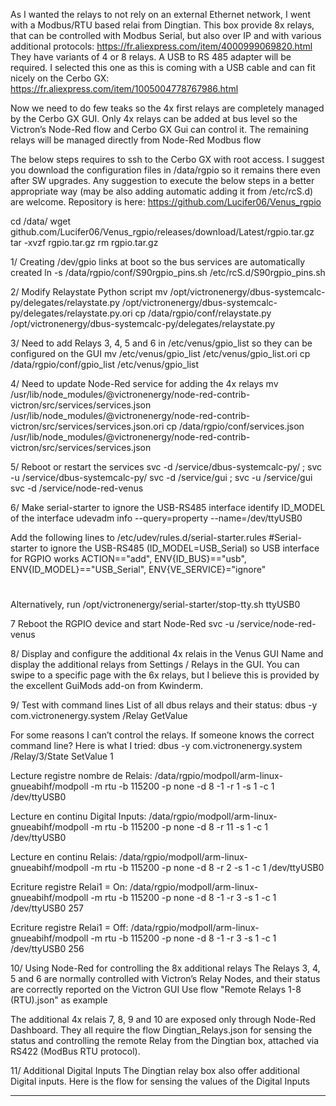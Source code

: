 As I wanted the relays to not rely on an external Ethernet network, I went with a Modbus/RTU based relai from Dingtian.
This box provide 8x relays, that can be controlled with Modbus Serial, but also over IP and with various additional protocols: https://fr.aliexpress.com/item/4000999069820.html They have variants of 4 or 8 relays.
A USB to RS 485 adapter will be required. I selected this one as this is coming with a USB cable and can fit nicely on the Cerbo GX: https://fr.aliexpress.com/item/1005004778767986.html

Now we need to do few teaks so the 4x first relays are completely managed by the Cerbo GX GUI.
Only 4x relays can be added at bus level so the Victron’s Node-Red flow and Cerbo GX Gui can control it.
The remaining relays will be managed directly from Node-Red Modbus flow


The below steps requires to ssh to the Cerbo GX with root access.
I suggest you download the configuration files in /data/rgpio so it remains there even after SW upgrades.
Any suggestion to execute the below steps in a better appropriate way (may be also adding automatic adding it from /etc/rcS.d) are welcome.
Repository is here:
https://github.com/Lucifer06/Venus_rgpio

cd /data/
wget github.com/Lucifer06/Venus_rgpio/releases/download/Latest/rgpio.tar.gz
tar -xvzf rgpio.tar.gz
rm rgpio.tar.gz


1/ Creating /dev/gpio links at boot so the bus services are automatically created 
ln -s /data/rgpio/conf/S90rgpio_pins.sh /etc/rcS.d/S90rgpio_pins.sh


2/ Modify Relaystate Python script
mv /opt/victronenergy/dbus-systemcalc-py/delegates/relaystate.py /opt/victronenergy/dbus-systemcalc-py/delegates/relaystate.py.ori
cp /data/rgpio/conf/relaystate.py /opt/victronenergy/dbus-systemcalc-py/delegates/relaystate.py


3/ Need to add Relays 3, 4, 5 and 6 in /etc/venus/gpio_list so they can be configured on the GUI
mv /etc/venus/gpio_list /etc/venus/gpio_list.ori
cp /data/rgpio/conf/gpio_list  /etc/venus/gpio_list


4/ Need to update Node-Red service for adding the 4x relays
mv /usr/lib/node_modules/@victronenergy/node-red-contrib-victron/src/services/services.json /usr/lib/node_modules/@victronenergy/node-red-contrib-victron/src/services/services.json.ori
cp /data/rgpio/conf/services.json /usr/lib/node_modules/@victronenergy/node-red-contrib-victron/src/services/services.json


5/ Reboot or restart the services
svc -d /service/dbus-systemcalc-py/ ; svc -u /service/dbus-systemcalc-py/
svc -d /service/gui ; svc -u /service/gui
svc -d /service/node-red-venus


6/ Make serial-starter to ignore the USB-RS485 interface
identify ID_MODEL of the interface
udevadm info --query=property --name=/dev/ttyUSB0

Add the following lines to /etc/udev/rules.d/serial-starter.rules
#Serial-starter to ignore the USB-RS485 (ID_MODEL=USB_Serial) so USB interface for RGPIO works
ACTION=="add", ENV{ID_BUS}=="usb", ENV{ID_MODEL}=="USB_Serial", ENV{VE_SERVICE}="ignore"
#

Alternatively, run
/opt/victronenergy/serial-starter/stop-tty.sh ttyUSB0


7 Reboot the RGPIO device and start Node-Red
svc -u /service/node-red-venus


8/ Display and configure the additional 4x relais in the Venus GUI
Name and display the additional relays from Settings / Relays in the GUI.
You can swipe to a specific page with the 6x relays, but I believe this is provided by the excellent GuiMods add-on from Kwinderm.


9/ Test with command lines
List of all dbus relays and their status:
dbus -y com.victronenergy.system /Relay GetValue

For some reasons I can’t control the relays. If someone knows the correct command line?
Here is what I tried:
dbus -y com.victronenergy.system /Relay/3/State SetValue 1

Lecture registre nombre de Relais:
/data/rgpio/modpoll/arm-linux-gnueabihf/modpoll -m rtu -b 115200 -p none -d 8 -1 -r 1 -s 1 -c 1 /dev/ttyUSB0 

Lecture en continu Digital Inputs:
/data/rgpio/modpoll/arm-linux-gnueabihf/modpoll -m rtu -b 115200 -p none -d 8 -r 11 -s 1 -c 1 /dev/ttyUSB0

Lecture en continu Relais:
/data/rgpio/modpoll/arm-linux-gnueabihf/modpoll -m rtu -b 115200 -p none -d 8 -r 2 -s 1 -c 1 /dev/ttyUSB0

Ecriture registre Relai1 = On:
/data/rgpio/modpoll/arm-linux-gnueabihf/modpoll -m rtu -b 115200 -p none -d 8 -1 -r 3 -s 1 -c 1 /dev/ttyUSB0 257

Ecriture registre Relai1 = Off:
/data/rgpio/modpoll/arm-linux-gnueabihf/modpoll -m rtu -b 115200 -p none -d 8 -1 -r 3 -s 1 -c 1 /dev/ttyUSB0 256


10/ Using Node-Red for controlling the 8x additional relays
The Relays 3, 4, 5 and 6 are normally controlled with Victron’s Relay Nodes, and their status are correctly reported on the Victron GUI
Use flow "Remote Relays 1-8 (RTU).json" as example

The additional 4x relais 7, 8, 9 and 10 are exposed only through Node-Red Dashboard.
They all require the flow Dingtian_Relays.json for sensing the status and controlling the remote Relay from the Dingtian box, attached via RS422 (ModBus RTU protocol).


11/ Additional Digital Inputs
The Dingtian relay box also offer additional Digital inputs.
Here is the flow for sensing the values of the Digital Inputs



**********************************************************************
